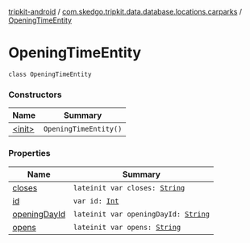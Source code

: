 [tripkit-android](../../index.md) / [com.skedgo.tripkit.data.database.locations.carparks](../index.md) / [OpeningTimeEntity](./index.md)

# OpeningTimeEntity

`class OpeningTimeEntity`

### Constructors

| Name | Summary |
|---|---|
| [&lt;init&gt;](-init-.md) | `OpeningTimeEntity()` |

### Properties

| Name | Summary |
|---|---|
| [closes](closes.md) | `lateinit var closes: `[`String`](https://kotlinlang.org/api/latest/jvm/stdlib/kotlin/-string/index.html) |
| [id](id.md) | `var id: `[`Int`](https://kotlinlang.org/api/latest/jvm/stdlib/kotlin/-int/index.html) |
| [openingDayId](opening-day-id.md) | `lateinit var openingDayId: `[`String`](https://kotlinlang.org/api/latest/jvm/stdlib/kotlin/-string/index.html) |
| [opens](opens.md) | `lateinit var opens: `[`String`](https://kotlinlang.org/api/latest/jvm/stdlib/kotlin/-string/index.html) |
